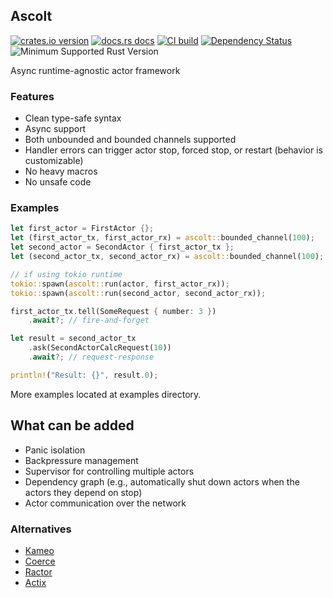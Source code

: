 ## Ascolt

[![crates.io version](https://img.shields.io/crates/v/ascolt.svg)](https://crates.io/crates/ascolt)
[![docs.rs docs](https://docs.rs/ascolt/badge.svg)](https://docs.rs/ascolt)
[![CI build](https://github.com/sterrlia/ascolt/actions/workflows/rust.yml/badge.svg)](https://github.com/sterrlia/ascolt/actions)
[![Dependency Status](https://deps.rs/crate/ascolt/latest/status.svg)](https://deps.rs/crate/ascolt)
![Minimum Supported Rust Version](https://img.shields.io/badge/rustc-1.85.1+-ab6000.svg)

Async runtime-agnostic actor framework

### Features
+ Clean type-safe syntax
+ Async support
+ Both unbounded and bounded channels supported
+ Handler errors can trigger actor stop, forced stop, or restart (behavior is customizable)
+ No heavy macros
+ No unsafe code

### Examples
``` rust
let first_actor = FirstActor {};
let (first_actor_tx, first_actor_rx) = ascolt::bounded_channel(100);
let second_actor = SecondActor { first_actor_tx };
let (second_actor_tx, second_actor_rx) = ascolt::bounded_channel(100);

// if using tokio runtime
tokio::spawn(ascolt::run(actor, first_actor_rx));
tokio::spawn(ascolt::run(second_actor, second_actor_rx));

first_actor_tx.tell(SomeRequest { number: 3 })
    .await?; // fire-and-forget

let result = second_actor_tx
    .ask(SecondActorCalcRequest(10))
    .await?; // request-response

println!("Result: {}", result.0);
```

More examples located at examples directory.

## What can be added
- Panic isolation
- Backpressure management
- Supervisor for controlling multiple actors
- Dependency graph (e.g., automatically shut down actors when the actors they depend on stop)
- Actor communication over the network

### Alternatives
- [Kameo](https://github.com/tqwewe/kameo)
- [Coerce](https://github.com/LeonHartley/Coerce-rs)
- [Ractor](https://github.com/slawlor/ractor)
- [Actix](https://github.com/actix/actix)
